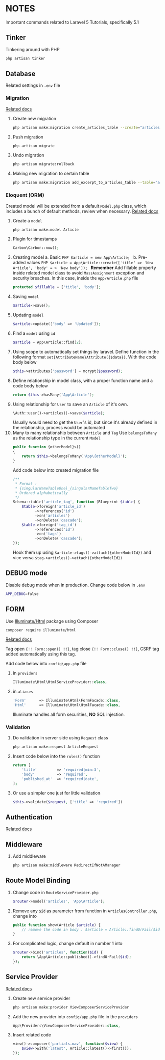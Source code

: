 # NOTES
Important commands related to Laravel 5 Tutorials, specifically 5.1

## Tinker
Tinkering around with PHP
```BASH
php artisan tinker
```

## Database
Related settings in `.env` file

### Migration
[Related docs](http://laravel.com/docs/5.1/migrations)

1.  Create new migration
    ```BASH
    php artisan make:migration create_articles_table --create="articles"
    ```

2.  Push migration
    ```BASH
    php artisan migrate
    ```

3.  Undo migration
    ```BASH
    php artisan migrate:rollback
    ```

4.  Making new migration to certain table
    ```BASH
    php artisan make:migration add_excerpt_to_articles_table --table="articles"
    ```

### Eloquent (ORM)
Created model will be extended from a default `Model.php` class, which includes a bunch of default methods, review when necessary.
[Related docs](http://laravel.com/docs/5.1/eloquent)

1.  Create a `model`
    ```BASH
    php artisan make:model Article
    ```
2.  Plugin for timestamps
    ```PHP
    Carbon\Carbon::now();
    ```
3.  Creating model
    a.  Basic
        ```PHP
        $article = new App\Article;
        ```
    b.  Pre-added values
        ```PHP
        $article = App\Article::create(['title' => 'New Article', 'body' = > 'New body']);
        ```
    **Remember**
    Add fillable property inside related model class to avoid `MassAssignment` exception and security breaches. In this case, inside the `App/Article.php` file
    ```PHP
    protected $fillable = ['title', 'body'];
    ```
4.  Saving `model`
    ```PHP
    $article->save();
    ```
5.  Updating `model`
    ```PHP
    $article->update(['body' => 'Updated']);
    ```
6.  Find a `model` using `id`
    ```PHP
    $article = App\Article::find(2);
    ```
7.  Using scope to automatically set things by laravel. Define function in the following format ```set{AttributeName}Attribute({$data})```. With the code body below
    ```PHP
    $this->attributes['password'] = mcrypt($password);
    ```
8.  Define relationship in model class, with a proper function name and a code body below
    ```PHP
    return $this->hasMany('App\Article');
    ```
9.  Using relationship for `User` to save an `Article` of it's own.
    ```PHP
    \Auth::user()->articles()->save($article);
    ```
    Usually would need to get the `User`'s id, but since it's already defined in the relationship, process would be automated
10. Many to many relationship between `Article` and `Tag`
    Use `belongsToMany` as the relationship type in the current `Model`
    ```PHP
    public function {otherModel}s()
    {
        return $this->belongsToMany('App\{otherModel}');
    }
    ```
    Add code below into created migration file
    ```PHP
    /**
     * Format :
     * {singularNameTableOne}_{singularNameTableTwo}
     * Ordered alphabetically
     */
    Schema::table('article_tag', function (Blueprint $table) {
        $table->foreign('article_id')
              ->references('id')
              ->on('articles')
              ->onDelete('cascade');
        $table->foreign('tag_id')
              ->references('id')
              ->on('tags')
              ->onDelete('cascade');
    });
    ```
    Hook them up using `$article->tags()->attach({otherModelId})` and vice versa `$tag->articles()->attach({otherModelId})`

## DEBUG mode
Disable debug mode when in production. Change code below in `.env`
```BASH
APP_DEBUG=false
```

## FORM
Use [Illuminate/Html](https://github.com/illuminate/html) package using Composer
```BASH
composer require illuminate/html
```

[Related docs](http://laravelcollective.com/docs/5.1/html)

Tag open `{!! Form::open() !!}`, tag close `{!! Form::close() !!}`, CSRF tag added automatically using this tag.

Add code below into ```config\app.php``` file
1.  in `providers`
    ```PHP
    Illuminate\Html\HtmlServiceProvider::class,
    ```
2.  in `aliases`
    ```PHP
    'Form'      => Illuminate\Html\FormFacade::class,
    'Html'      => Illuminate\Html\HtmlFacade::class,
    ```
    Illuminate handles all form securities, **NO** SQL injection.

### Validation
1.  Do validation in server side using `Request` class
    ```PHP
    php artisan make:request ArticleRequest
    ```
2.  Insert code below into the `rules()` function
    ```PHP
    return [
        'title'         => 'required|min:3',
        'body'          => 'required',
        'published_at'  => 'required|date',
    ];
    ```
3.  Or use a simpler one just for little validation
    ```PHP
    $this->validate($request, ['title' => 'required'])
    ```

## Authentication
[Related docs](http://laravel.com/docs/5.1/authentication)

## Middleware
1.  Add middleware
    ```BASH
    php artisan make:middleware RedirectIfNotAManager
    ```

## Route Model Binding
1.  Change code in `RouteServiceProvider.php`
    ```PHP
    $router->model('articles', 'App\Article');
    ```
2.  Remove any `$id` as parameter from function in `ArticlesController.php`, change into
    ```PHP
    public function show(Article $article) {
        // remove the code in body : $article = Article::findOrFail($id);
    }
    ```
3.  For complicated logic, change default in number 1 into
    ```PHP
    $router->bind('articles', function($id) {
        return \App\Article::published()->findOrFail($id);
    });
    ```

## Service Provider
[Related docs](http://laravel.com/docs/5.1/container)
1.  Create new service provider
    ```PHP
    php artisan make:provider ViewComposerServiceProvider
    ```
2.  Add the new provider into `config/app.php` file in the `providers`
    ```PHP
    App\Providers\ViewComposerServiceProvider::class,
    ```
3.  Insert related code
    ```PHP
    view()->composer('partials.nav', function($view) {
        $view->with('latest', Article::latest()->first());
    });
    ```
